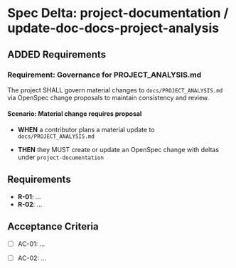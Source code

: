 # Spec Delta: project-documentation / update-doc-docs-project-analysis

## ADDED Requirements

### Requirement: Governance for PROJECT_ANALYSIS.md

The project SHALL govern material changes to `docs/PROJECT_ANALYSIS.md` via OpenSpec change proposals to maintain consistency and review.

#### Scenario: Material change requires proposal

- **WHEN** a contributor plans a material update to `docs/PROJECT_ANALYSIS.md`

- **THEN** they MUST create or update an OpenSpec change with deltas under `project-documentation`

## Requirements

- **R-01**: ...
- **R-02**: ...


## Acceptance Criteria

- [ ] AC-01: ...
- [ ] AC-02: ...

